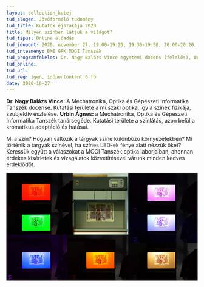 ```yaml
---
layout: collection_kutej
tud_slogen: Jövőformáló tudomány
tud_title: Kutatók éjszakája 2020
title: Milyen színben látjuk a világot?
tud_tipus: Online előadás
tud_idopont: 2020. november 27. 19:00-19:20, 19:30-19:50, 20:00-20:20, 20:30-20:50, 21:00-21:20, 21:30-21:50
tud_intezmeny: BME GPK MOGI Tanszék
tud_programfelelos: Dr. Nagy Balázs Vince egyetemi docens (felelős), Urbin Ágnes tanársegéd
tud_online: 
tud_url:
tud_reg: igen, időpontonként 6 fő
date: 2020-10-27
---
```

<b>Dr. Nagy Balázs Vince: </b> A Mechatronika, Optika és Gépészeti Informatika Tanszék docense. Kutatási területe a műszaki optika, így a színek fizikája, szubjektív észlelése.
<b>Urbin Ágnes: </b>  a Mechatronika, Optika és Gépészeti Informatika Tanszék tanársegéde. Kutatási területe a színlátás, azon belül a kromatikus adaptáció és hatásai.

Mi a szín? 
Hogyan változik a tárgyak színe különböző környezetekben? 
Mi történik a tárgyak színével, ha színes LED-ek fénye alatt nézzük őket? 
Keressük együtt a válaszokat a MOGI Tanszék optika laborjaiban, ahonnan érdekes kísérletek és vizsgálatok közvetítésével várunk minden kedves érdeklődőt.


<img src="images/vilag_szinei.png" max-width="500" class="center"> 


